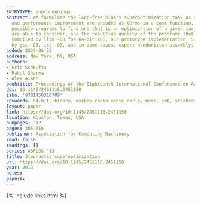 ```yaml
---
ENTRYTYPE: inproceedings
abstract: We formulate the loop-free binary superoptimization task as a stochastic search problem. The competing constraints of transformation correctness
  and performance improvement are encoded as terms in a cost function, and a Markov Chain Monte Carlo sampler is used to rapidly explore the space of all
  possible programs to find one that is an optimization of a given target program. Although our method sacrifices completeness, the scope of programs we
  are able to consider, and the resulting quality of the programs that we produce, far exceed those of existing superoptimizers. Beginning from binaries
  compiled by llvm -O0 for 64-bit x86, our prototype implementation, STOKE, is able to produce programs which either match or outperform the code produced
  by gcc -O3, icc -O3, and in some cases, expert handwritten assembly.
added: 2024-06-22
address: New York, NY, USA
authors:
- Eric Schkufza
- Rahul Sharma
- Alex Aiken
booktitle: Proceedings of the Eighteenth International Conference on Architectural Support for Programming Languages and Operating Systems
doi: 10.1145/2451116.2451150
isbn: '9781450318709'
keywords: 64-bit, binary, markov chain monte carlo, mcmc, smt, stochastic search, superoptimization, x86, x86-64
layout: paper
link: https://doi.org/10.1145/2451116.2451150
location: Houston, Texas, USA
numpages: '12'
pages: 305-316
publisher: Association for Computing Machinery
read: false
readings: []
series: ASPLOS '13
title: Stochastic superoptimization
url: https://doi.org/10.1145/2451116.2451150
year: 2013
notes:
papers:
---
```

{% include links.html %}
